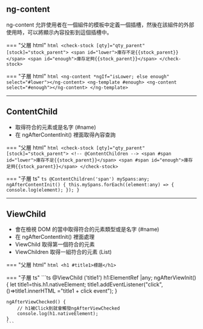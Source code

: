 ## ng-content

ng-content 允許使用者在一個組件的模板中定義一個插槽，然後在該組件的外部使用時，可以將顯示內容投影到這個插槽中。

=== "父層 html"
    ```html
    <check-stock [qty]="qty_parent" [stock]="stock_parent">
    <span id="lower">庫存不足{{stock_parent}}</span>
    <span id="enough">庫存足夠{{stock_parent}}</span>
    </check-stock>
    ```

=== "子層 html"
    ```html
    <ng-content *ngIf="isLower; else enough" select="#lower"></ng-content>
    <ng-template #enough>
        <ng-content select="#enough"></ng-content>
    </ng-template>   
    ```

---

## ContentChild

- 取得符合的元素或是名字 (#name)
- 在 ngAfterContentInit() 裡面取得內容查詢

=== "父層 html"
    ```html
    <check-stock [qty]="qty_parent" [stock]="stock_parent">
    <!-- @ContentChildren -->
    <span #span id="lower">庫存不足{{stock_parent}}</span>
    <span #span id="enough">庫存足夠{{stock_parent}}</span>
    </check-stock>
    ```

=== "子層 ts"
    ```ts
    @ContentChildren('span') mySpans:any;
    ngAfterContentInit() {
        this.mySpans.forEach((element:any) => {
            console.log(element);
        });
    }
    ```

---


## ViewChild

- 會在檢視 DOM 的當中取得符合的元素類型或是名字 (#name)
- 在 ngAfterContentInit() 裡面處理
- ViewChild 取得第一個符合的元素
- ViewChildren 取得一組符合的元素 (List)

=== "父層 html"
    ```html
    <h1 #title1>標題</h1>
    ```

=== "子層 ts"
    ```ts
    @ViewChild ('title1') h1:ElementRef |any;
    ngAfterViewInit() {
        let title1=this.h1.nativeElement;
        title1.addEventListener("click", ()=>title1.innerHTML ="title1 + click event");
    }

    ngAfterViewChecked() {
        // h1被Click到就會觸發ngAfterViewChecked
        console.log(h1.nativeElement);
    }
    ```
